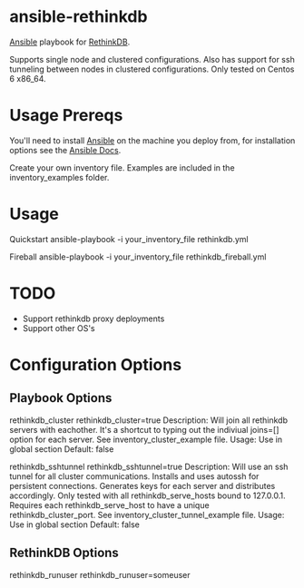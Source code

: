 ansible-rethinkdb
=================

[Ansible](http://www.ansibleworks.com/) playbook for [RethinkDB](http://rethinkdb.com/). 

Supports single node and clustered configurations. Also has support for ssh tunneling between nodes in clustered configurations. Only tested on Centos 6 x86_64.

Usage Prereqs
================
You'll need to install [Ansible](http://www.ansibleworks.com/) on the machine you deploy from, for installation options see the [Ansible Docs](http://www.ansibleworks.com/docs/gettingstarted.html).

Create your own inventory file. Examples are included in the inventory_examples folder.

Usage
================
Quickstart
	ansible-playbook -i your_inventory_file rethinkdb.yml

Fireball
	ansible-playbook -i your_inventory_file rethinkdb_fireball.yml

TODO
=================
* Support rethinkdb proxy deployments
* Support other OS's

Configuration Options
=====================

Playbook Options
----------------
rethinkdb_cluster
	rethinkdb_cluster=true
Description: Will join all rethinkdb servers with eachother. It's a shortcut to typing out the indiviual joins=[] option for each server. See inventory_cluster_example file.
Usage: Use in global section
Default: false

rethinkdb_sshtunnel
	rethinkdb_sshtunnel=true
Description: Will use an ssh tunnel for all cluster communications. Installs and uses autossh for persistent connections. Generates keys for each server and distributes accordingly. Only tested with all rethinkdb_serve_hosts bound to 127.0.0.1. Requires each rethinkdb_serve_host to have a unique rethinkdb_cluster_port. See inventory_cluster_tunnel_example file.
Usage: Use in global section
Default: false

RethinkDB Options
-----------------
rethinkdb_runuser
	rethinkdb_runuser=someuser




